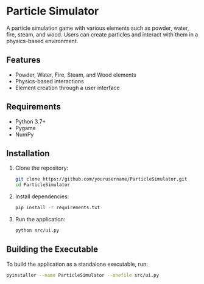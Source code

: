 # Particle Simulator   

A particle simulation game with various elements such as powder, water, fire, steam, and wood. Users can create particles and interact with them in a physics-based environment.                 
   
## Features                       
              
- Powder, Water, Fire, Steam, and Wood elements
- Physics-based interactions           
- Element creation through a user interface

## Requirements

- Python 3.7+
- Pygame
- NumPy

## Installation

1. Clone the repository:
    ```bash
    git clone https://github.com/yourusername/ParticleSimulator.git
    cd ParticleSimulator
    ```

2. Install dependencies:
    ```bash
    pip install -r requirements.txt
    ```

3. Run the application:
    ```bash
    python src/ui.py
    ```

## Building the Executable

To build the application as a standalone executable, run:
```bash
pyinstaller --name ParticleSimulator --onefile src/ui.py
